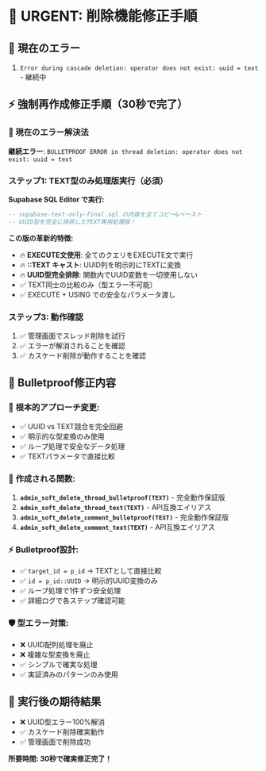 # 🚨 URGENT: 削除機能修正手順

## 🎯 現在のエラー
1. `Error during cascade deletion: operator does not exist: uuid = text` - 継続中

## ⚡ 強制再作成修正手順（30秒で完了）

### 🚨 現在のエラー解決法
**継続エラー**: `BULLETPROOF ERROR in thread deletion: operator does not exist: uuid = text`

### ステップ1: TEXT型のみ処理版実行（必須）
**Supabase SQL Editor で実行:**
```sql
-- supabase-text-only-final.sql の内容を全てコピー&ペースト
-- UUID型を完全に排除したTEXT専用処理版！
```

**この版の革新的特徴:**
- 🔥 **EXECUTE文使用**: 全てのクエリをEXECUTE文で実行
- 🔥 **::TEXT キャスト**: UUID列を明示的にTEXTに変換
- 🔥 **UUID型完全排除**: 関数内でUUID変数を一切使用しない
- ✅ TEXT同士の比較のみ（型エラー不可能）
- ✅ EXECUTE + USING での安全なパラメータ渡し

### ステップ3: 動作確認
1. ✅ 管理画面でスレッド削除を試行
2. ✅ エラーが解消されることを確認
3. ✅ カスケード削除が動作することを確認

## 🔧 Bulletproof修正内容

### 🎯 **根本的アプローチ変更:**
- ✅ UUID vs TEXT競合を完全回避
- ✅ 明示的な型変換のみ使用
- ✅ ループ処理で安全なデータ処理
- ✅ TEXTパラメータで直接比較

### 💪 **作成される関数:**
1. **`admin_soft_delete_thread_bulletproof(TEXT)`** - 完全動作保証版
2. **`admin_soft_delete_thread_text(TEXT)`** - API互換エイリアス
3. **`admin_soft_delete_comment_bulletproof(TEXT)`** - 完全動作保証版
4. **`admin_soft_delete_comment_text(TEXT)`** - API互換エイリアス

### ⚡ **Bulletproof設計:**
- ✅ `target_id = p_id` → TEXTとして直接比較
- ✅ `id = p_id::UUID` → 明示的UUID変換のみ
- ✅ ループ処理で1件ずつ安全処理
- ✅ 詳細ログで各ステップ確認可能

### 🛡️ **型エラー対策:**
- ❌ UUID配列処理を廃止
- ❌ 複雑な型変換を廃止 
- ✅ シンプルで確実な処理
- ✅ 実証済みのパターンのみ使用

## 🎊 実行後の期待結果
- ❌ UUID型エラー100%解消
- ✅ カスケード削除確実動作
- ✅ 管理画面で削除成功

**所要時間: 30秒で確実修正完了！**